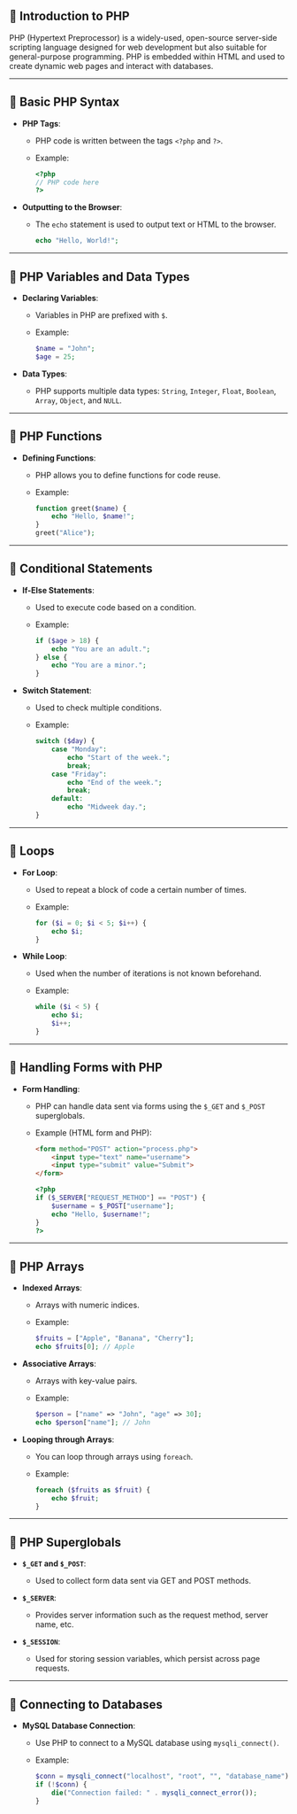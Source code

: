 ## 🔹 **Introduction to PHP**

PHP (Hypertext Preprocessor) is a widely-used, open-source server-side scripting language designed for web development but also suitable for general-purpose programming. PHP is embedded within HTML and used to create dynamic web pages and interact with databases.

---

## 🔹 **Basic PHP Syntax**

* **PHP Tags**:

  * PHP code is written between the tags `<?php` and `?>`.
  * Example:

    ```php
    <?php
    // PHP code here
    ?>
    ```

* **Outputting to the Browser**:

  * The `echo` statement is used to output text or HTML to the browser.

    ```php
    echo "Hello, World!";
    ```

---

## 🔹 **PHP Variables and Data Types**

* **Declaring Variables**:

  * Variables in PHP are prefixed with `$`.
  * Example:

    ```php
    $name = "John";
    $age = 25;
    ```

* **Data Types**:

  * PHP supports multiple data types: `String`, `Integer`, `Float`, `Boolean`, `Array`, `Object`, and `NULL`.

---

## 🔹 **PHP Functions**

* **Defining Functions**:

  * PHP allows you to define functions for code reuse.
  * Example:

    ```php
    function greet($name) {
        echo "Hello, $name!";
    }
    greet("Alice");
    ```

---

## 🔹 **Conditional Statements**

* **If-Else Statements**:

  * Used to execute code based on a condition.
  * Example:

    ```php
    if ($age > 18) {
        echo "You are an adult.";
    } else {
        echo "You are a minor.";
    }
    ```

* **Switch Statement**:

  * Used to check multiple conditions.
  * Example:

    ```php
    switch ($day) {
        case "Monday":
            echo "Start of the week.";
            break;
        case "Friday":
            echo "End of the week.";
            break;
        default:
            echo "Midweek day.";
    }
    ```

---

## 🔹 **Loops**

* **For Loop**:

  * Used to repeat a block of code a certain number of times.
  * Example:

    ```php
    for ($i = 0; $i < 5; $i++) {
        echo $i;
    }
    ```

* **While Loop**:

  * Used when the number of iterations is not known beforehand.
  * Example:

    ```php
    while ($i < 5) {
        echo $i;
        $i++;
    }
    ```

---

## 🔹 **Handling Forms with PHP**

* **Form Handling**:

  * PHP can handle data sent via forms using the `$_GET` and `$_POST` superglobals.
  * Example (HTML form and PHP):

    ```html
    <form method="POST" action="process.php">
        <input type="text" name="username">
        <input type="submit" value="Submit">
    </form>
    ```

    ```php
    <?php
    if ($_SERVER["REQUEST_METHOD"] == "POST") {
        $username = $_POST["username"];
        echo "Hello, $username!";
    }
    ?>
    ```

---

## 🔹 **PHP Arrays**

* **Indexed Arrays**:

  * Arrays with numeric indices.
  * Example:

    ```php
    $fruits = ["Apple", "Banana", "Cherry"];
    echo $fruits[0]; // Apple
    ```

* **Associative Arrays**:

  * Arrays with key-value pairs.
  * Example:

    ```php
    $person = ["name" => "John", "age" => 30];
    echo $person["name"]; // John
    ```

* **Looping through Arrays**:

  * You can loop through arrays using `foreach`.
  * Example:

    ```php
    foreach ($fruits as $fruit) {
        echo $fruit;
    }
    ```

---

## 🔹 **PHP Superglobals**

* **`$_GET` and `$_POST`**:

  * Used to collect form data sent via GET and POST methods.

* **`$_SERVER`**:

  * Provides server information such as the request method, server name, etc.

* **`$_SESSION`**:

  * Used for storing session variables, which persist across page requests.

---

## 🔹 **Connecting to Databases**

* **MySQL Database Connection**:

  * Use PHP to connect to a MySQL database using `mysqli_connect()`.
  * Example:

    ```php
    $conn = mysqli_connect("localhost", "root", "", "database_name");
    if (!$conn) {
        die("Connection failed: " . mysqli_connect_error());
    }
    ```
